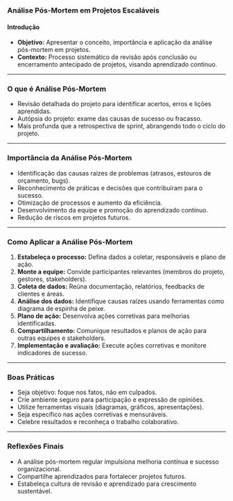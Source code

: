 ### Análise Pós-Mortem em Projetos Escaláveis

#### Introdução

- **Objetivo:** Apresentar o conceito, importância e aplicação da análise pós-mortem em projetos.
- **Contexto:** Processo sistemático de revisão após conclusão ou encerramento antecipado de projetos, visando aprendizado contínuo.

---

### O que é Análise Pós-Mortem

- Revisão detalhada do projeto para identificar acertos, erros e lições aprendidas.
- Autópsia do projeto: exame das causas de sucesso ou fracasso.
- Mais profunda que a retrospectiva de sprint, abrangendo todo o ciclo do projeto.

---

### Importância da Análise Pós-Mortem

- Identificação das causas raízes de problemas (atrasos, estouros de orçamento, bugs).
- Reconhecimento de práticas e decisões que contribuíram para o sucesso.
- Otimização de processos e aumento da eficiência.
- Desenvolvimento da equipe e promoção do aprendizado contínuo.
- Redução de riscos em projetos futuros.

---

### Como Aplicar a Análise Pós-Mortem

1. **Estabeleça o processo:** Defina dados a coletar, responsáveis e plano de ação.
2. **Monte a equipe:** Convide participantes relevantes (membros do projeto, gestores, stakeholders).
3. **Coleta de dados:** Reúna documentação, relatórios, feedbacks de clientes e áreas.
4. **Análise dos dados:** Identifique causas raízes usando ferramentas como diagrama de espinha de peixe.
5. **Plano de ação:** Desenvolva ações corretivas para melhorias identificadas.
6. **Compartilhamento:** Comunique resultados e planos de ação para outras equipes e stakeholders.
7. **Implementação e avaliação:** Execute ações corretivas e monitore indicadores de sucesso.

---

### Boas Práticas

- Seja objetivo: foque nos fatos, não em culpados.
- Crie ambiente seguro para participação e expressão de opiniões.
- Utilize ferramentas visuais (diagramas, gráficos, apresentações).
- Seja específico nas ações corretivas e mensuráveis.
- Celebre resultados e reconheça o trabalho colaborativo.

---

### Reflexões Finais

- A análise pós-mortem regular impulsiona melhoria contínua e sucesso organizacional.
- Compartilhe aprendizados para fortalecer projetos futuros.
- Estabeleça cultura de revisão e aprendizado para crescimento sustentável.
